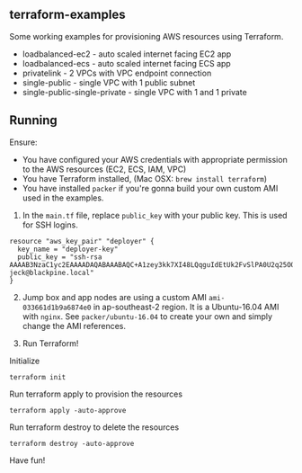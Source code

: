 ## terraform-examples

Some working  examples for provisioning AWS resources using Terraform.

* loadbalanced-ec2 -  auto scaled internet facing EC2 app
* loadbalanced-ecs -  auto scaled internet facing ECS app
* privatelink -  2 VPCs with VPC endpoint connection
* single-public -  single VPC with 1 public subnet 
* single-public-single-private - single VPC with 1 and 1 private


## Running
Ensure:
* You have configured your AWS credentials with appropriate permission to the AWS resources (EC2, ECS, IAM, VPC)
* You have Terraform installed, (Mac OSX: `brew install terraform`)
* You have installed `packer` if you're gonna build your own custom AMI used in the examples.

1. In the `main.tf` file, replace `public_key` with your public key. This is used for SSH logins.
```
resource "aws_key_pair" "deployer" {
  key_name = "deployer-key"
  public_key = "ssh-rsa AAAAB3NzaC1yc2EAAAADAQABAAABAQC+A1zey3kk7XI48LQqguIdEtUk2FvSlPA0U2q25OORSXd6OUoUYNFTfaZ5EsFqpW7kH2/tlwolaqbPvsh3ASFY2Y8AIVrXonkIDY3XpSLdb12ijLcg9XNAMrBnN6OZ9arY5b/0gS9+o7ebhMnV4+6HA5m7jzz5a2o/SH5f6v5EjngX19Hqbvpa1/vzVSO+gQK3ERflPLGhnZdoy+OwnAyjkaKMwbOilXzYJrUDPj9PXP52p474LZHGeSGgcx0HIGyp58d4Lp41J/8bPoEW0hhyzuTZlQdg+z0KnvSF1INcrQqQTEfTn5mETuhdECw+v8qQNXmhjaMB+q8h6tI/LbLv jeck@blackpine.local"
}
```

2. Jump box and app nodes are using a custom AMI `ami-033661d1b9a6874e0` in ap-southeast-2 region. 
It is a Ubuntu-16.04 AMI with `nginx`. See `packer/ubuntu-16.04` to create your own and simply change
the AMI references.

3. Run Terraform!

Initialize
```
terraform init
```
Run terraform apply to provision the resources
```
terraform apply -auto-approve
```
Run terraform destroy to delete the resources
```
terraform destroy -auto-approve
```

Have fun!
